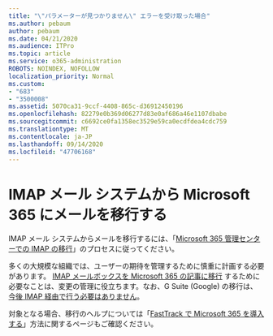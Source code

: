 ```yaml
---
title: "\"パラメーターが見つかりません\" エラーを受け取った場合"
ms.author: pebaum
author: pebaum
ms.date: 04/21/2020
ms.audience: ITPro
ms.topic: article
ms.service: o365-administration
ROBOTS: NOINDEX, NOFOLLOW
localization_priority: Normal
ms.custom:
- "683"
- "3500008"
ms.assetid: 5070ca31-9ccf-4408-865c-d36912450196
ms.openlocfilehash: 82279e0b369d06277d83e0af686a46e1107dbabe
ms.sourcegitcommit: c6692ce0fa1358ec3529e59ca0ecdfdea4cdc759
ms.translationtype: MT
ms.contentlocale: ja-JP
ms.lasthandoff: 09/14/2020
ms.locfileid: "47706168"
---
```

# <a name="migrating-email-from-imap-email-system-to-microsoft-365"></a>IMAP メール システムから Microsoft 365 にメールを移行する

IMAP メール システムからメールを移行するには、「[Microsoft 365 管理センターでの IMAP の移行](https://docs.microsoft.com/Exchange/mailbox-migration/migrating-imap-mailboxes/imap-migration-in-the-admin-center)」のプロセスに従ってください。
  
多くの大規模な組織では、ユーザーの期待を管理するために慎重に計画する必要があります。 [IMAP メールボックスを Microsoft 365 の記事に移行](https://docs.microsoft.com/Exchange/mailbox-migration/migrating-imap-mailboxes/migrating-imap-mailboxes) するために必要なことは、変更の管理に役立ちます。なお、G Suite (Google) の移行は、 [今後 IMAP 経由で行う必要はありません](https://docs.microsoft.com/Exchange/mailbox-migration/perform-g-suite-migration)。

対象となる場合、移行のヘルプについては「[FastTrack で Microsoft 365 を導入する](https://www.microsoft.com/fasttrack/microsoft-365/office-365)」方法に関するページもご確認ください。
  
